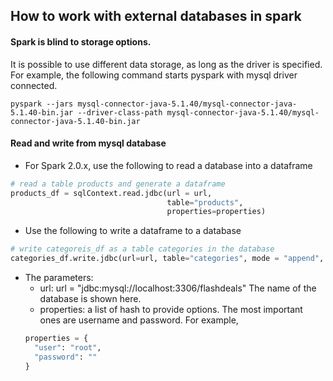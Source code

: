 ## How to work with external databases in spark

#### Spark is blind to storage options.
It is possible to use different data storage, as long as the driver is specified. For example, the following command
starts pyspark with mysql driver connected.
```shell
pyspark --jars mysql-connector-java-5.1.40/mysql-connector-java-5.1.40-bin.jar --driver-class-path mysql-connector-java-5.1.40/mysql-connector-java-5.1.40-bin.jar
```

#### Read and write from mysql database
* For Spark 2.0.x, use the following to read a database into a dataframe
```python
# read a table products and generate a dataframe
products_df = sqlContext.read.jdbc(url = url, 
                                   table="products", 
                                   properties=properties)
```
* Use the following to write a dataframe to a database
```python
# write categoreis_df as a table categories in the database
categories_df.write.jdbc(url=url, table="categories", mode = "append", properties=properties)
```
* The parameters:
  * url: url = "jdbc:mysql://localhost:3306/flashdeals" The name of the database is shown here.
  * properties: a list of hash to provide options. The most important ones are username and password. For example,
  ```python
  properties = {
    "user": "root",
    "password": ""
  }
  ```
 
